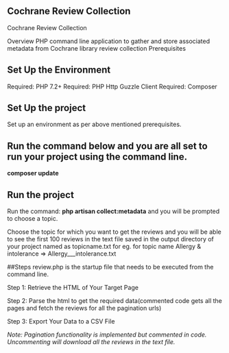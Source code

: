 ## Cochrane Review Collection
Cochrane Review Collection

Overview
PHP command line application to gather and store associated metadata from Cochrane library review collection
Prerequisites

## Set Up the Environment
Required: PHP 7.2+
Required: PHP Http Guzzle Client 
Required: Composer

## Set Up the project
Set up an environment as per above mentioned prerequisites.


## Run the command below and you are all set to run your project using the command line.
**composer update**

## Run the project
Run the command: 
**php artisan collect:metadata** 
and you will be prompted to choose a topic.
 
Choose the topic for which you want to get the reviews and you will be able to see the first 100 reviews in the text file saved in the output directory of your project named as topicname.txt for eg. for topic name Allergy & intolerance => Allergy___intolerance.txt


##Steps
review.php is the startup file that needs to be executed from the command line.


Step 1: Retrieve the HTML of Your Target Page

Step 2: Parse the html to get the required data(commented code gets all the pages and fetch the reviews for all the pagination urls)

Step 3: Export Your Data to a CSV File

_Note: Pagination functionality is implemented but commented in code. Uncommenting will download all the reviews in the text file._



